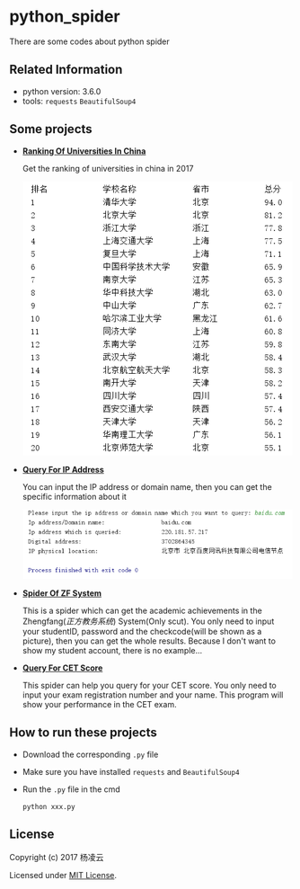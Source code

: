 # python_spider
There are some codes about python spider

## Related Information

- python version: 3.6.0
- tools: `requests` `BeautifulSoup4`

## Some projects

- [**Ranking Of Universities In China**](https://github.com/mental2008/python_spider/blob/master/RankingOfUniversitiesInChina/ranking.py)

   Get the ranking of universities in china in 2017

   ![example](https://github.com/mental2008/python_spider/blob/master/RankingOfUniversitiesInChina/example.png)

- [**Query For IP Address**](https://github.com/mental2008/python_spider/blob/master/QueryForIPAddress/query.py)

   You can input the IP address or domain name, then you can get the specific information about it

   ![example](https://github.com/mental2008/python_spider/blob/master/QueryForIPAddress/example.png)

- [**Spider Of ZF System**](https://github.com/mental2008/python_spider/blob/master/SpiderOfZFSystem/spider.py)

   This is a spider which can get the academic achievements in the Zhengfang(*正方教务系统*) System(Only scut). You only need to input your studentID, password and the checkcode(will be shown as a picture), then you can get the whole results. Because I don't want to show my student account, there is no example...

- [**Query For CET Score**](https://github.com/mental2008/python_spider/tree/master/QueryForCETScore)

   This spider can help you query for your CET score. You only need to input your exam registration number and your name. This program will show your performance in the CET exam.

## How to run these projects

- Download the corresponding `.py` file

- Make sure you have installed `requests` and `BeautifulSoup4`

- Run the `.py` file in the cmd

  ```
  python xxx.py
  ```

## License

Copyright (c) 2017 杨凌云

Licensed under [MIT License](https://mit-license.org/).



